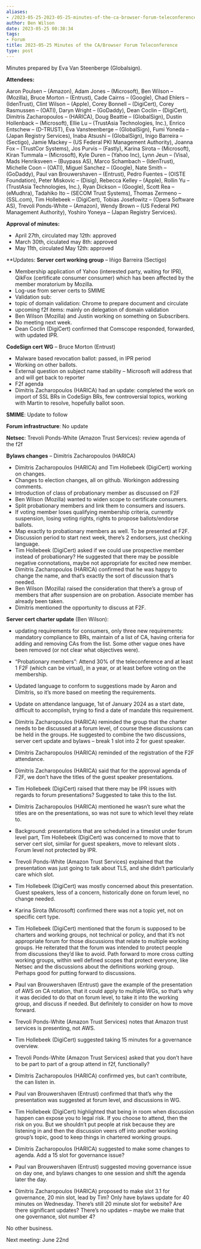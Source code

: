 ```yaml
---
aliases:
- /2023-05-25-2023-05-25-minutes-of-the-ca-browser-forum-teleconference/
author: Ben Wilson
date: 2023-05-25 00:38:34
tags:
- Forum
title: 2023-05-25 Minutes of the CA/Browser Forum Teleconference
type: post
---
```


Minutes prepared by Eva Van Steenberge (Globalsign).

**Attendees:**

Aaron Poulsen – (Amazon), Adam Jones – (Microsoft), Ben Wilson – (Mozilla), Bruce Morton – (Entrust), Cade Cairns – (Google), Chad Ehlers – (IdenTrust), Clint Wilson – (Apple), Corey Bonnell – (DigiCert), Corey Rasmussen – (OATI), Daryn Wright – (GoDaddy), Dean Coclin – (DigiCert), Dimitris Zacharopoulos – (HARICA), Doug Beattie – (GlobalSign), Dustin Hollenback – (Microsoft), Ellie Lu – (TrustAsia Technologies, Inc.), Enrico Entschew – (D-TRUST), Eva Vansteenberge – (GlobalSign), Fumi Yoneda – (Japan Registry Services), Inaba Atsushi – (GlobalSign), Inigo Barreira – (Sectigo), Jamie Mackey – (US Federal PKI Management Authority), Joanna Fox – (TrustCor Systems), Jos Purvis – (Fastly), Karina Sirota – (Microsoft), Kiran Tummala – (Microsoft), Kyle Duren – (Yahoo Inc), Lynn Jeun – (Visa), Mads Henriksveen – (Buypass AS), Marco Schambach – (IdenTrust), Michelle Coon – (OATI), Miguel Sanchez – (Google), Nate Smith – (GoDaddy), Paul van Brouwershaven – (Entrust), Pedro Fuentes – (OISTE Foundation), Peter Miskovic – (Disig), Rebecca Kelley – (Apple), Rollin Yu – (TrustAsia Technologies, Inc.), Ryan Dickson – (Google), Scott Rea – (eMudhra), Tadahiko Ito – (SECOM Trust Systems), Thomas Zermeno – (SSL.com), Tim Hollebeek – (DigiCert), Tobias Josefowitz – (Opera Software AS), Trevoli Ponds-White – (Amazon), Wendy Brown – (US Federal PKI Management Authority), Yoshiro Yoneya – (Japan Registry Services).

**Approval of minutes:**

- April 27th, circulated may 12th: approved
- March 30th, ciculated may 8th: approved
- May 11th, circulated May 12th: approved

**Updates:
**Server cert working group** – Iñigo Barreira (Sectigo)

- Membership application of Yahoo (interested party, waiting for IPR), QikFox (certificate consumer consumer) which has been affected by the member moratorium by Mozilla.
- Log-use from server certs to SMIME
- Validation sub:
- topic of domain validation: Chrome to prepare document and circulate
- upcoming f2f items: mainly on delegation of domain validation
- Ben Wilson (Mozilla) and Justin working on something on Subscribers.
- No meeting next week.
- Dean Coclin (DigiCert) confirmed that Comscope responded, forwarded, with updated IPR.

**CodeSign cert WG** – Bruce Morton (Entrust)

- Malware based revocation ballot: passed, in IPR period
- Working on other ballots.
- External question on subject name stability – Microsoft will address that and will get back to reporter
- F2f agenda
- Dimitris Zacharopoulos (HARICA) had an update: completed the work on import of SSL BRs in CodeSign BRs, few controversial topics, working with Martin to resolve, hopefully ballot soon.

**SMIME**: Update to follow

**Forum infrastructure**: No update

**Netsec**: Trevoli Ponds-White (Amazon Trust Services): review agenda of the f2f

**Bylaws changes** – Dimitris Zacharopoulos (HARICA)

- Dimitris Zacharopoulos (HARICA) and Tim Hollebeek (DigiCert) working on changes.
- Changes to election changes, all on github. Workingon addressing comments.
- Introduction of class of probationary member as discussed on F2F
- Ben Wilson (Mozilla) wanted to widen scope to certificate consumers.
- Split probationary members and link them to consumers and issuers.
- If voting member loses qualifying membership criteria, currently suspension, losing voting rights, rights to propose ballots/endorse ballots.
- Map exactly to probationary members as well. To be presented at F2F.
- Discussion period to start next week, there’s 2 endorsers, just checking language.
- Tim Hollebeek (DigiCert) asked if we could use prospective member instead of probationary? He suggested that there may be possible negative connotations, maybe not appropriate for excited new member.
- Dimitris Zacharopoulos (HARICA) confirmed that he was happy to change the name, and that’s exactly the sort of discussion that’s needed.
- Ben Wilson (Mozilla) raised the consideration that there’s a group of members that after suspension are on probation. Associate member has already been taken.
- Dimitris mentioned the opportunity to discuss at F2F.

**Server cert charter update** (Ben Wilson):

- updating requirements for consumers, only three new requirements: mandatory compliance to BRs, maintain of a list of CA, having criteria for adding and removing CAs from the list. Some other vague ones have been removed (or not clear what objectives were).

- “Probationary members”: Attend 30% of the teleconference and at least 1 F2F (which can be virtual), in a year, or at least before voting on the membership.

- Updated language to conform to suggestions made by Aaron and Dimitris, so it’s more based on meeting the requirements.

- Update on attendance language, 1st of January 2024 as a start date, difficult to accomplish, trying to find a date of mandate this requirement.

- Dimitris Zacharopoulos (HARICA) reminded the group that the charter needs to be discussed at a forum level, of course these discussions can be held in the groups. He suggested to combine the two discussions, server cert update and bylaws – break 1 slot into 2 for guest speaker.

- Dimitris Zacharopoulos (HARICA) reminded of the registration of the F2F attendance.

- Dimitris Zacharopoulos (HARICA) said that for the approval agenda of F2F, we don’t have the titles of the guest speaker presentations.

- Tim Hollebeek (DigiCert) raised that there may be IPR issues with regards to forum presentations? Suggested to take this to the list.

- Dimitris Zacharopoulos (HARICA) mentioned he wasn’t sure what the titles are on the presentations, so was not sure to which level they relate to.

- Background: presentations that are scheduled in a timeslot under forum level part, Tim Hollebeek (DigiCert) was concerned to move that to server cert slot, similar for guest speakers, move to relevant slots . Forum level not protected by IPR.

- Trevoli Ponds-White (Amazon Trust Services) explained that the presentation was just going to talk about TLS, and she didn’t particularly care which slot.

- Tim Hollebeek (DigiCert) was mostly concerned about this presentation. Guest speakers, less of a concern, historically done on forum level, no change needed.

- Karina Sirota (Microsoft) confirmed there was not a topic yet, not on specific cert type.

- Tim Hollebeek (DigiCert) mentioned that the forum is supposed to be charters and working groups, not technical or policy, and that it’s not appropriate forum for those discussions that relate to multiple working groups. He reiterated that the forum was intended to protect people from discussions they’d like to avoid. Path forward to more cross cutting working groups, within well defined scopes that protect everyone, like Netsec and the discussions about the definitions working group. Perhaps good for putting forward to discussions.

- Paul van Brouwershaven (Entrust) gave the example of the presentation of AWS on CA rotation, that it could apply to multiple WGs, so that’s why it was decided to do that on forum level, to take it into the working group, and discuss if needed. But definitely to consider on how to move forward.

- Trevoli Ponds-White (Amazon Trust Services) notes that Amazon trust services is presenting, not AWS.

- Tim Hollebeek (DigiCert) suggested taking 15 minutes for a governance overview.

- Trevoli Ponds-White (Amazon Trust Services) asked that you don’t have to be part to part of a group attend in f2f, functionally?

- Dimitris Zacharopoulos (HARICA) confirmed yes, but can’t contribute, the can listen in.

- Paul van Brouwershaven (Entrust) confirmed that that’s why the presentation was suggested at forum level, and discussions in WG.

- Tim Hollebeek (DigiCert) highlighted that being in room when discussion happen can expose you to legal risk. If you choose to attend, then the risk on you. But we shouldn’t put people at risk because they are listening in and then the discussion veers off into another working group’s topic, good to keep things in chartered working groups.

- Dimitris Zacharopoulos (HARICA) suggested to make some changes to agenda. Add a 15 slot for governance issue?

- Paul van Brouwershaven (Entrust) suggested moving governance issue on day one, and bylaws changes to one session and shift the agenda later the day.

- Dimitris Zacharopoulos (HARICA) proposed to make slot 3.1 for governance, 20 min slot, lead by Tim? Only have bylaws update for 40 minutes on Wednesday. There’s still 20 minute slot for website? Are there significant updates? There’s no updates – maybe we make that one governance, slot number 4?

No other business.

Next meeting: June 22nd